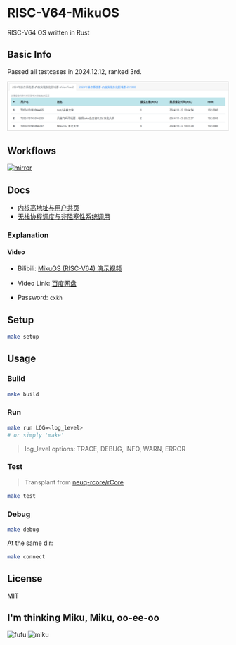 # RISC-V64-MikuOS

RISC-V64 OS written in Rust

## Basic Info

Passed all testcases in 2024.12.12, ranked 3rd.

![score](docs/assets/score.png)

## Workflows

[![mirror](https://github.com/Yttehs-HDX/RISCV64-MikuOS/actions/workflows/mirror.yml/badge.svg)](https://github.com/Yttehs-HDX/RISCV64-MikuOS/blob/main/.github/workflows/mirror.yml)

## Docs

- [内核高地址与用户共页](docs/kernel_high_address_and_shared_memory_space.md)
- [无栈协程调度与非阻塞性系统调用](docs/stackless_coroutine_and_non-blocking_syscall.md)

### Explanation

#### Video

- Bilibili: [MikuOS (RISC-V64) 演示视频](https://www.bilibili.com/video/BV1zpr5YUE5o/?spm_id_from=333.999.list.card_archive.click&vd_source=f5d3310d445c014fbe8556da492aa86a)

- Video Link: [百度网盘](https://pan.baidu.com/s/1WAu6152cZdW1Rc-9IHwM6Q)
- Password: `cxkh`

## Setup

```bash
make setup
```

## Usage

### Build

```bash
make build
```

### Run

```bash
make run LOG=<log_level>
# or simply 'make'
```

> log_level options: TRACE, DEBUG, INFO, WARN, ERROR

### Test

> Transplant from [neuq-rcore/rCore](https://github.com/neuq-rcore/rCore)

```bash
make test
```

### Debug

```bash
make debug
```

At the same dir:

```bash
make connect
```

## License

MIT

## I'm thinking Miku, Miku, oo-ee-oo

![fufu](docs/assets/fufu.jpg)
![miku](docs/assets/miku.jpg)
